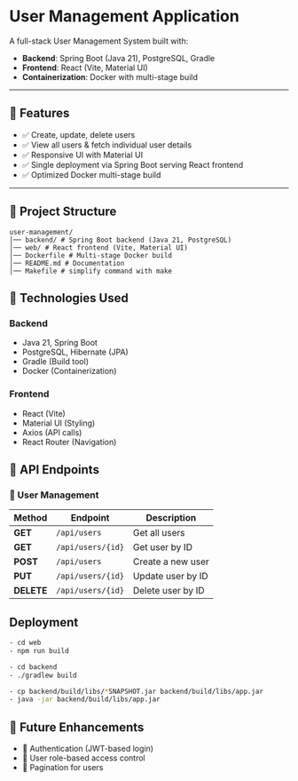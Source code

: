 # User Management Application

A full-stack User Management System built with:

- **Backend**: Spring Boot (Java 21), PostgreSQL, Gradle  
- **Frontend**: React (Vite, Material UI)  
- **Containerization**: Docker with multi-stage build  

---

## 🚀 Features

- ✅ Create, update, delete users  
- ✅ View all users & fetch individual user details  
- ✅ Responsive UI with Material UI  
- ✅ Single deployment via Spring Boot serving React frontend  
- ✅ Optimized Docker multi-stage build  

---

## 📌 Project Structure

```text
user-management/
│── backend/ # Spring Boot backend (Java 21, PostgreSQL)
│── web/ # React frontend (Vite, Material UI)
│── Dockerfile # Multi-stage Docker build
│── README.md # Documentation
│── Makefile # simplify command with make
```

## 📌 Technologies Used

### Backend

- Java 21, Spring Boot
- PostgreSQL, Hibernate (JPA)
- Gradle (Build tool)
- Docker (Containerization)

### Frontend

- React (Vite)
- Material UI (Styling)
- Axios (API calls)
- React Router (Navigation)

## 📌 API Endpoints

### 🔹 User Management

| Method  | Endpoint            | Description            |
|---------|---------------------|------------------------|
| **GET**    | `/api/users`        | Get all users         |
| **GET**    | `/api/users/{id}`    | Get user by ID        |
| **POST**   | `/api/users`        | Create a new user     |
| **PUT**    | `/api/users/{id}`    | Update user by ID     |
| **DELETE** | `/api/users/{id}`    | Delete user by ID     |

## Deployment

```bash
- cd web
- npm run build

- cd backend
- ./gradlew build

- cp backend/build/libs/*SNAPSHOT.jar backend/build/libs/app.jar
- java -jar backend/build/libs/app.jar
```

## 📌 Future Enhancements

- 🔹 Authentication (JWT-based login)
- 🔹 User role-based access control
- 🔹 Pagination for users
